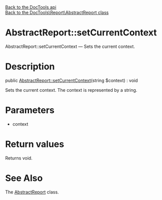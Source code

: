 [Back to the DocTools api](https://github.com/lingtalfi/DocTools/blob/master/doc/api/DocTools.md)<br>
[Back to the DocTools\Report\AbstractReport class](https://github.com/lingtalfi/DocTools/blob/master/doc/api/DocTools/Report/AbstractReport.md)


AbstractReport::setCurrentContext
================



AbstractReport::setCurrentContext — Sets the current context.




Description
================


public [AbstractReport::setCurrentContext](https://github.com/lingtalfi/DocTools/blob/master/doc/api/DocTools/Report/AbstractReport/setCurrentContext.md)(string $context) : void




Sets the current context.
The context is represented by a string.




Parameters
================


- context

    


Return values
================

Returns void.







See Also
================

The [AbstractReport](https://github.com/lingtalfi/DocTools/blob/master/doc/api/DocTools/Report/AbstractReport.md) class.
